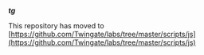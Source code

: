
***tg***

This repository has moved to [https://github.com/Twingate/labs/tree/master/scripts/js](https://github.com/Twingate/labs/tree/master/scripts/js)